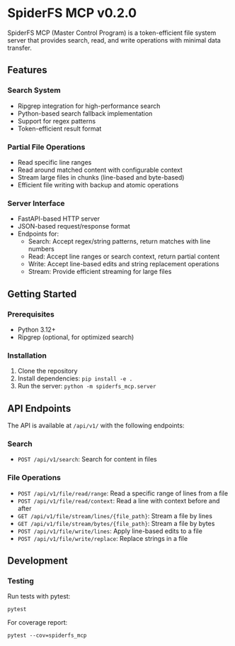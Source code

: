 # SpiderFS MCP v0.2.0

SpiderFS MCP (Master Control Program) is a token-efficient file system server that provides search, read, and write operations with minimal data transfer.

## Features

### Search System
- Ripgrep integration for high-performance search
- Python-based search fallback implementation
- Support for regex patterns
- Token-efficient result format

### Partial File Operations
- Read specific line ranges
- Read around matched content with configurable context
- Stream large files in chunks (line-based and byte-based)
- Efficient file writing with backup and atomic operations

### Server Interface
- FastAPI-based HTTP server
- JSON-based request/response format
- Endpoints for:
  - Search: Accept regex/string patterns, return matches with line numbers
  - Read: Accept line ranges or search context, return partial content
  - Write: Accept line-based edits and string replacement operations
  - Stream: Provide efficient streaming for large files

## Getting Started

### Prerequisites
- Python 3.12+
- Ripgrep (optional, for optimized search)

### Installation
1. Clone the repository
2. Install dependencies: `pip install -e .`
3. Run the server: `python -m spiderfs_mcp.server`

## API Endpoints

The API is available at `/api/v1/` with the following endpoints:

### Search
- `POST /api/v1/search`: Search for content in files

### File Operations
- `POST /api/v1/file/read/range`: Read a specific range of lines from a file
- `POST /api/v1/file/read/context`: Read a line with context before and after
- `GET /api/v1/file/stream/lines/{file_path}`: Stream a file by lines
- `GET /api/v1/file/stream/bytes/{file_path}`: Stream a file by bytes
- `POST /api/v1/file/write/lines`: Apply line-based edits to a file
- `POST /api/v1/file/write/replace`: Replace strings in a file

## Development

### Testing
Run tests with pytest:
```
pytest
```

For coverage report:
```
pytest --cov=spiderfs_mcp
```